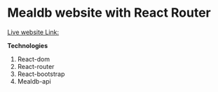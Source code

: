 # Mealdb website with React Router
[Live website Link:]()

**Technologies**
1. React-dom
2. React-router
3. React-bootstrap
4. Mealdb-api